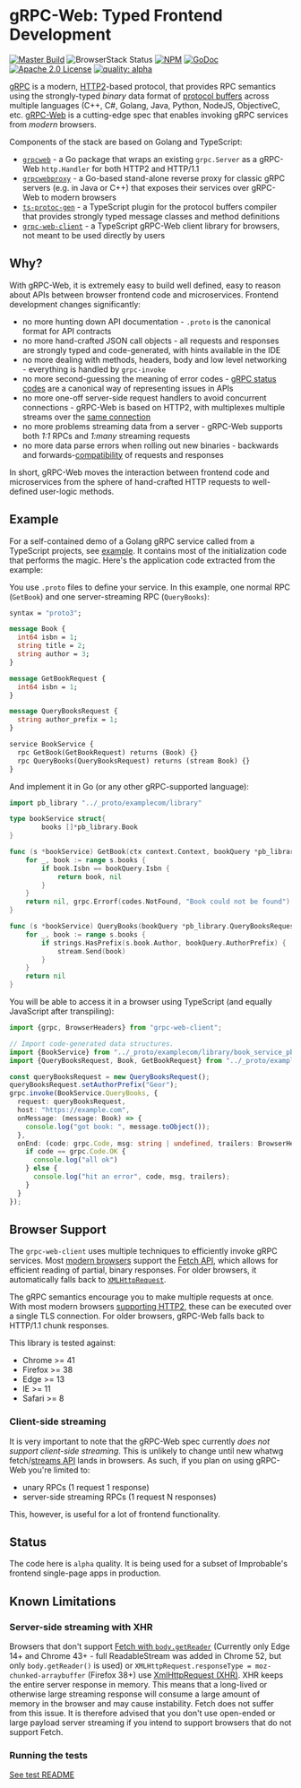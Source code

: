 # gRPC-Web: Typed Frontend Development


[![Master Build](https://travis-ci.org/improbable-eng/grpc-web.svg)](https://travis-ci.org/improbable-eng/grpc-web)
![BrowserStack Status](https://www.browserstack.com/automate/badge.svg?badge_key=dU1qVEJGU3NUWmJJblNDTUtSd2h5MkZaYkkzd0t5R0NkRlVkN3dGYTl4dz0tLUpPc0dGOEYycmp1MU5Hems0c0ppNXc9PQ==--b8a3bcd29378150e1ebec92ebc7933f8710b516e)
[![NPM](https://img.shields.io/npm/v/grpc-web-client.svg)](https://www.npmjs.com/package/grpc-web-client)
[![GoDoc](http://img.shields.io/badge/GoDoc-Reference-blue.svg)](https://godoc.org/github.com/improbable-eng/grpc-web/go/grpcweb) 
[![Apache 2.0 License](https://img.shields.io/badge/License-Apache%202.0-blue.svg)](LICENSE)
[![quality: alpha](https://img.shields.io/badge/quality-alpha-orange.svg)](#status)

[gRPC](http://www.grpc.io/) is a modern, [HTTP2](https://hpbn.co/http2/)-based protocol, that provides RPC semantics using the strongly-typed *binary* data format of [protocol buffers](https://developers.google.com/protocol-buffers/docs/overview) across multiple languages (C++, C#, Golang, Java, Python, NodeJS, ObjectiveC, etc. [gRPC-Web](https://github.com/grpc/grpc/blob/master/doc/PROTOCOL-WEB.md) is a cutting-edge spec that enables invoking gRPC services from *modern* browsers.

Components of the stack are based on Golang and TypeScript:
 * [`grpcweb`](go/grpcweb) - a Go package that wraps an existing `grpc.Server` as a gRPC-Web `http.Handler` for both HTTP2 and HTTP/1.1
 * [`grpcwebproxy`](go/grpcwebproxy) - a Go-based stand-alone reverse proxy for classic gRPC servers (e.g. in Java or C++) that exposes their services over gRPC-Web to modern browsers
 * [`ts-protoc-gen`](https://github.com/improbable-eng/ts-protoc-gen) - a TypeScript plugin for the protocol buffers compiler that provides strongly typed message classes and method definitions
 * [`grpc-web-client`](ts) - a TypeScript gRPC-Web client library for browsers, not meant to be used directly by users

 
## Why?

With gRPC-Web, it is extremely easy to build well defined, easy to reason about APIs between browser frontend code and microservices. Frontend development changes significantly:
 * no more hunting down API documentation - `.proto` is the canonical format for API contracts
 * no more hand-crafted JSON call objects - all requests and responses are strongly typed and code-generated, with hints available in the IDE
 * no more dealing with methods, headers, body and low level networking - everything is handled by `grpc-invoke`
 * no more second-guessing the meaning of error codes - [gRPC status codes](https://godoc.org/google.golang.org/grpc/codes) are a canonical way of representing issues in APIs
 * no more one-off server-side request handlers to avoid concurrent connections - gRPC-Web is based on HTTP2, with multiplexes multiple streams over the [same connection](https://hpbn.co/http2/#streams-messages-and-frames)
 * no more problems streaming data from a server -  gRPC-Web supports both *1:1* RPCs and *1:many* streaming requests
 * no more data parse errors when rolling out new binaries - backwards and forwards-[compatibility](https://developers.google.com/protocol-buffers/docs/gotutorial#extending-a-protocol-buffer) of requests and responses

In short, gRPC-Web moves the interaction between frontend code and microservices from the sphere of hand-crafted HTTP requests to well-defined user-logic methods. 

## Example 

For a self-contained demo of a Golang gRPC service called from a TypeScript projects, see [example](example). It contains most of the initialization code that performs the magic. Here's the application code extracted from the example:

You use `.proto` files to define your service. In this example, one normal RPC (`GetBook`) and one server-streaming RPC (`QueryBooks`):

```proto
syntax = "proto3";

message Book {
  int64 isbn = 1;
  string title = 2;
  string author = 3;
}

message GetBookRequest {
  int64 isbn = 1;
}

message QueryBooksRequest {
  string author_prefix = 1;
}

service BookService {
  rpc GetBook(GetBookRequest) returns (Book) {}
  rpc QueryBooks(QueryBooksRequest) returns (stream Book) {}
}
```

And implement it in Go (or any other gRPC-supported language):

```go
import pb_library "../_proto/examplecom/library"

type bookService struct{
        books []*pb_library.Book
}

func (s *bookService) GetBook(ctx context.Context, bookQuery *pb_library.GetBookRequest) (*pb_library.Book, error) {
	for _, book := range s.books {
		if book.Isbn == bookQuery.Isbn {
			return book, nil
		}
	}
	return nil, grpc.Errorf(codes.NotFound, "Book could not be found")
}

func (s *bookService) QueryBooks(bookQuery *pb_library.QueryBooksRequest, stream pb_library.BookService_QueryBooksServer) error {
	for _, book := range s.books {
		if strings.HasPrefix(s.book.Author, bookQuery.AuthorPrefix) {
			stream.Send(book)
		}
	}
	return nil
}
```

You will be able to access it in a browser using TypeScript (and equally JavaScript after transpiling):

```ts
import {grpc, BrowserHeaders} from "grpc-web-client";

// Import code-generated data structures.
import {BookService} from "../_proto/examplecom/library/book_service_pb_service";
import {QueryBooksRequest, Book, GetBookRequest} from "../_proto/examplecom/library/book_service_pb";

const queryBooksRequest = new QueryBooksRequest();
queryBooksRequest.setAuthorPrefix("Geor");
grpc.invoke(BookService.QueryBooks, {
  request: queryBooksRequest,
  host: "https://example.com",
  onMessage: (message: Book) => {
    console.log("got book: ", message.toObject());
  },
  onEnd: (code: grpc.Code, msg: string | undefined, trailers: BrowserHeaders) => {
    if code == grpc.Code.OK {
      console.log("all ok")
    } else {
      console.log("hit an error", code, msg, trailers);
    }
  }
});
```

## Browser Support

The `grpc-web-client` uses multiple techniques to efficiently invoke gRPC services. Most [modern browsers](http://caniuse.com/#feat=fetch) support the [Fetch API](https://developer.mozilla.org/en/docs/Web/API/Fetch_API), which allows for efficient reading of partial, binary responses. For older browsers, it automatically falls back to [`XMLHttpRequest`](https://developer.mozilla.org/nl/docs/Web/API/XMLHttpRequest).

The gRPC semantics encourage you to make multiple requests at once. With most modern browsers [supporting HTTP2](http://caniuse.com/#feat=http2), these can be executed over a single TLS connection. For older browsers, gRPC-Web falls back to HTTP/1.1 chunk responses.

This library is tested against:
  * Chrome >= 41
  * Firefox >= 38
  * Edge >= 13
  * IE >= 11
  * Safari >= 8

### Client-side streaming

It is very important to note that the gRPC-Web spec currently *does not support client-side streaming*. This is unlikely to change until new whatwg fetch/[streams API](https://www.w3.org/TR/streams-api/) lands in browsers. As such, if you plan on using gRPC-Web you're limited to:
 * unary RPCs (1 request 1 response)
 * server-side streaming RPCs (1 request N responses)

This, however, is useful for a lot of frontend functionality.

## Status

The code here is `alpha` quality. It is being used for a subset of Improbable's frontend single-page apps in production.

## Known Limitations

### Server-side streaming with XHR

Browsers that don't support [Fetch with `body.getReader`](https://developer.mozilla.org/en-US/docs/Web/API/ReadableStream) (Currently only Edge 14+ and Chrome 43+ - full ReadableStream was added in Chrome 52, but only `body.getReader()` is used) or `XMLHttpRequest.responseType = moz-chunked-arraybuffer` (Firefox 38+) use [XmlHttpRequest (XHR)](https://developer.mozilla.org/en/docs/Web/API/XMLHttpRequest). XHR keeps the entire server response in memory. This means that a long-lived or otherwise large streaming response will consume a large amount of memory in the browser and may cause instability. Fetch does not suffer from this issue. It is therefore advised that you don't use open-ended or large payload server streaming if you intend to support browsers that do not support Fetch.

### Running the tests

[See test README](test)
